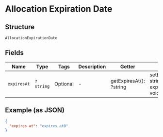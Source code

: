 
# Allocation Expiration Date

## Structure

`AllocationExpirationDate`

## Fields

| Name | Type | Tags | Description | Getter | Setter |
|  --- | --- | --- | --- | --- | --- |
| `expiresAt` | `?string` | Optional | - | getExpiresAt(): ?string | setExpiresAt(?string expiresAt): void |

## Example (as JSON)

```json
{
  "expires_at": "expires_at0"
}
```

